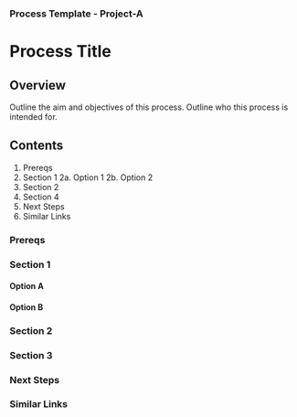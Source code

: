 ### Process Template - Project-A


# Process Title

## Overview

Outline the aim and objectives of this process.
Outline who this process is intended for.

## Contents
1. Prereqs
2. Section 1
    2a. Option 1
    2b. Option 2
3. Section 2
4. Section 4
5. Next Steps
6. Similar Links

### Prereqs

### Section 1

#### Option A

#### Option B

### Section 2

### Section 3

### Next Steps

### Similar Links